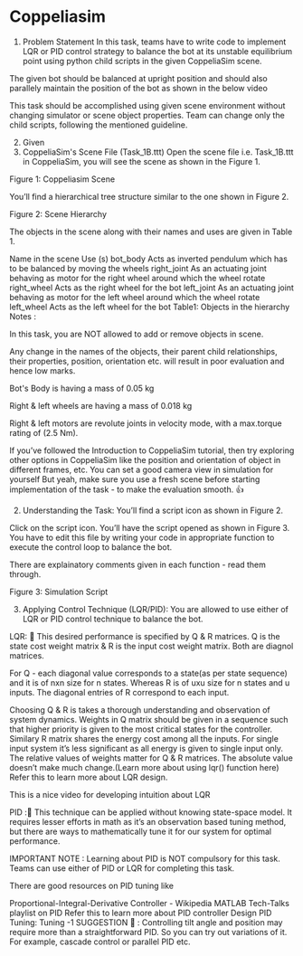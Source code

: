 # Coppeliasim
1. Problem Statement
In this task, teams have to write code to implement LQR or PID control strategy to balance the bot at its unstable equilibrium point using python child scripts in the given CoppeliaSim scene.

The given bot should be balanced at upright position and should also parallely maintain the position of the bot as shown in the below video

This task should be accomplished using given scene environment without changing simulator or scene object properties. Team can change only the child scripts, following the mentioned guideline.


2. Given
1. CoppeliaSim's Scene File (Task_1B.ttt)
Open the scene file i.e. Task_1B.ttt in CoppeliaSim, you will see the scene as shown in the Figure 1.

Figure 1: Coppeliasim Scene

You’ll find a hierarchical tree structure similar to the one shown in Figure 2.

Figure 2: Scene Hierarchy

The objects in the scene along with their names and uses are given in Table 1.

Name in the scene	Use (s)
bot_body	Acts as inverted pendulum which has to be balanced by moving the wheels
right_joint	As an actuating joint behaving as motor for the right wheel around which the wheel rotate
right_wheel	Acts as the right wheel for the bot
left_joint	As an actuating joint behaving as motor for the left wheel around which the wheel rotate
left_wheel	Acts as the left wheel for the bot
Table1: Objects in the hierarchy
Notes :

In this task, you are NOT allowed to add or remove objects in scene.

Any change in the names of the objects, their parent child relationships, their properties, position, orientation etc. will result in poor evaluation and hence low marks.

Bot's Body is having a mass of 0.05 kg

Right & left wheels are having a mass of 0.018 kg

Right & left motors are revolute joints in velocity mode, with a max.torque rating of (2.5 Nm).

If you’ve followed the Introduction to CoppeliaSim tutorial, then try exploring other options in CoppeliaSim like the position and orientation of object in different frames, etc. You can set a good camera view in simulation for yourself But yeah, make sure you use a fresh scene before starting implementation of the task - to make the evaluation smooth. 👍

2. Understanding the Task:
You’ll find a script icon as shown in Figure 2.

Click on the script icon. You’ll have the script opened as shown in Figure 3. You have to edit this file by writing your code in appropriate function to execute the control loop to balance the bot.

There are explainatory comments given in each function - read them through.


Figure 3: Simulation Script

3. Applying Control Technique (LQR/PID):
You are allowed to use either of LQR or PID control technique to balance the bot.

LQR: 🦾
This desired performance is specified by Q & R matrices. Q is the state cost weight matrix & R is the input cost weight matrix. Both are diagnol matrices.

For Q - each diagonal value corresponds to a state(as per state sequence) and it is of nxn size for n states. Whereas R is of uxu size for n states and u inputs. The diagonal entries of R correspond to each input.

Choosing Q & R is takes a thorough understanding and observation of system dynamics. Weights in Q matrix should be given in a sequence such that higher priority is given to the most critical states for the controller. Similary R matrix shares the energy cost among all the inputs. For single input system it’s less significant as all energy is given to single input only.
The relative values of weights matter for Q & R matrices. The absolute value doesn’t make much change.(Learn more about using lqr() function here)
Refer this to learn more about LQR design.

This is a nice video for developing intuition about LQR

PID :💪
This technique can be applied without knowing state-space model. It requires lesser efforts in math as it’s an observation based tuning method, but there are ways to mathematically tune it for our system for optimal performance.

IMPORTANT NOTE : Learning about PID is NOT compulsory for this task. Teams can use either of PID or LQR for completing this task.

There are good resources on PID tuning like

Proportional-Integral-Derivative Controller - Wikipedia
MATLAB Tech-Talks playlist on PID
Refer this to learn more about PID controller Design
PID Tuning:
Tuning -1
SUGGESTION 📝 : Controlling tilt angle and position may require more than a straightforward PID. So you can try out variations of it. For example, cascade control or parallel PID etc.
